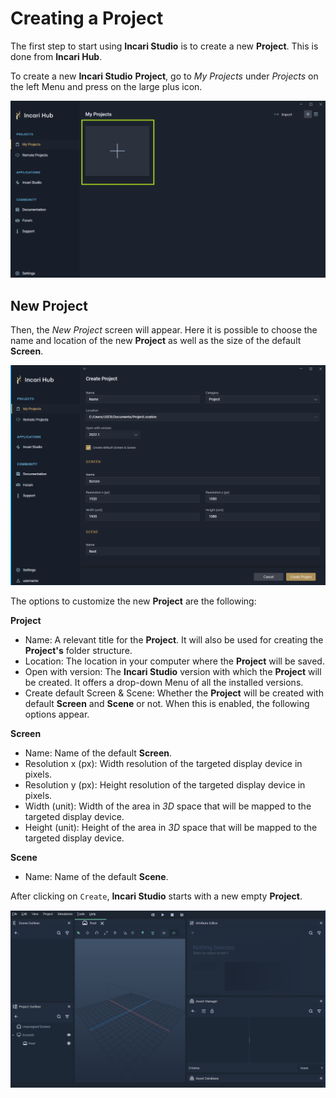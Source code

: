 # Creating a Project

The first step to start using **Incari Studio** is to create a new **Project**. This is done from **Incari Hub**.

To create a new **Incari Studio** **Project**, go to *My Projects* under *Projects* on the left Menu and press on the large plus icon.

![](../../.gitbook/assets/create-projects_v2_green.png)

## New Project

Then, the *New Project* screen will appear. Here it is possible to choose the name and location of the new **Project** as well as the size of the default **Screen**.

![](../../.gitbook/assets/create-projects2_v2.png)


The options to customize the new **Project** are the following:

**Project**

 * Name: A relevant title for the **Project**. It will also be used for creating the **Project's** folder structure.
 * Location: The location in your computer where the **Project** will be saved.
 * Open with version: The **Incari Studio** version with which the **Project** will be created. It offers a drop-down Menu of all the installed versions.
 * Create default Screen & Scene: Whether the **Project** will be created with default **Screen** and **Scene** or not. When this is enabled, the following options appear.
  
**Screen**

 * Name: Name of the default **Screen**.
 * Resolution x (px): Width resolution of the targeted display device in pixels.
 * Resolution y (px): Height resolution of the targeted display device in pixels.
 * Width (unit): Width of the area in *3D* space that will be mapped to the targeted display device.
 * Height (unit): Height of the area in *3D* space that will be mapped to the targeted display device.

**Scene**

 * Name: Name of the default **Scene**.


After clicking on `Create`, **Incari Studio** starts with a new empty **Project**.

![](../../.gitbook/assets/empty-project.png)